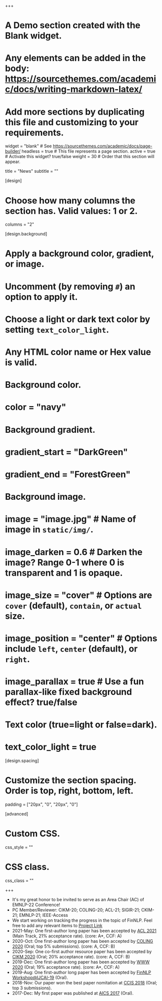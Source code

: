 +++
# A Demo section created with the Blank widget.
# Any elements can be added in the body: https://sourcethemes.com/academic/docs/writing-markdown-latex/
# Add more sections by duplicating this file and customizing to your requirements.

widget = "blank"  # See https://sourcethemes.com/academic/docs/page-builder/
headless = true  # This file represents a page section.
active = true  # Activate this widget? true/false
weight = 30  # Order that this section will appear.

title = "News"
subtitle = ""

[design]
  # Choose how many columns the section has. Valid values: 1 or 2.
  columns = "2"

[design.background]
  # Apply a background color, gradient, or image.
  #   Uncomment (by removing `#`) an option to apply it.
  #   Choose a light or dark text color by setting `text_color_light`.
  #   Any HTML color name or Hex value is valid.

  # Background color.
  # color = "navy"
  
  # Background gradient.
  # gradient_start = "DarkGreen"
  # gradient_end = "ForestGreen"
  
  # Background image.
  # image = "image.jpg"  # Name of image in `static/img/`.
  # image_darken = 0.6  # Darken the image? Range 0-1 where 0 is transparent and 1 is opaque.
  # image_size = "cover"  #  Options are `cover` (default), `contain`, or `actual` size.
  # image_position = "center"  # Options include `left`, `center` (default), or `right`.
  # image_parallax = true  # Use a fun parallax-like fixed background effect? true/false
  
  # Text color (true=light or false=dark).
  # text_color_light = true

[design.spacing]
  # Customize the section spacing. Order is top, right, bottom, left.
  padding = ["20px", "0", "20px", "0"]

[advanced]
 # Custom CSS. 
 css_style = ""
 
 # CSS class.
 css_class = ""

+++
* It's my great honor to be invited to serve as an Area Chair (AC) of EMNLP-22 Conference!
* PC Member/Reviewer: CIKM-20; COLING-20; ACL-21; SIGIR-21; CKIM-21; EMNLP-21; IEEE-Access
* We start working on tracking the progress in the topic of FinNLP. Feel free to add any relevant items to [Project Link](https://github.com/YangLinyi/FinNLP-Progress)
* 2021-May: One first-author long paper has been accepted by [ACL 2021](https://2021.aclweb.org/) (Main Track, 21% acceptance rate).
(core: A*, CCF: A)
* 2020-Oct: One first-author long paper has been accepted by [COLING 2020](https://coling2020.org/) (Oral; top 5% submissions).
(core: A, CCF: B)
* 2020-Sep: One co-first author resource paper has been accepted by [CIKM 2020](https://www.cikm2020.org/accepted-papers/accepted-resource-track-papers/) (Oral; 20% acceptance rate).
(core: A, CCF: B)
* 2019-Dec: One first-author long paper has been accepted by [WWW 2020](https://www2020.citi.sinica.edu.tw/schedule/) (Oral; 19% acceptance rate).
(core: A*, CCF: A)
* 2019-Aug: One first-author long paper has been accepted by [FinNLP Workshop@IJCAI-19](https://sites.google.com/nlg.csie.ntu.edu.tw/finnlp/) (Oral).
* 2018-Nov: Our paper won the best paper nomitation at [CCIS 2018](http://ccis2018.csp.escience.cn/dct/page/1) (Oral; top 3 submissions).
* 2017-Dec: My first paper was published at [AICS 2017](http://aiai.ucd.ie/aics2017/index.html) (Oral).


<!-- Welcome to the **Academic Kickstart** template!

Follow our [Getting Started](https://sourcethemes.com/academic/docs/get-started/) and [Page Builder](https://sourcethemes.com/academic/docs/widgets/) guides to easily personalize the template and then [add your own content](https://sourcethemes.com/academic/docs/managing-content/).

For inspiration, check out [the Markdown files](https://sourcethemes.com/academic/docs/install/#demo-content) which power the [personal demo](https://academic-demo.netlify.com/). The easiest way to publish your new site to the internet is with [Netlify](https://sourcethemes.com/academic/docs/deployment/).

- [View the documentation](https://sourcethemes.com/academic/docs/)
- [Ask a question](http://discuss.gohugo.io/)
- [Request a feature or report a bug](https://github.com/gcushen/hugo-academic/issues)
- Updating? View the [Update Guide](https://sourcethemes.com/academic/docs/update/) and [Release Notes](https://sourcethemes.com/academic/updates/)
- Support development of Academic:
  - [Donate a coffee](https://paypal.me/cushen)
  - [Become a backer on Patreon](https://www.patreon.com/cushen)
  - [Decorate your laptop or journal with an Academic sticker](https://www.redbubble.com/people/neutreno/works/34387919-academic)
  - [Wear the T-shirt](https://academic.threadless.com/)

{{% alert note %}}
This homepage section is an example of adding [elements](https://sourcethemes.com/academic/docs/writing-markdown-latex/) to the [*Blank* widget](https://sourcethemes.com/academic/docs/widgets/).

Backgrounds can be applied to any section. Here, the *background* option is set give a *color gradient*.

**To remove this section, delete `content/home/demo.md`.**
{{% /alert %}} -->
